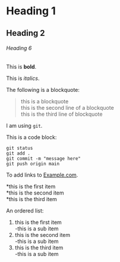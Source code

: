 # Heading 1

## Heading 2

###### Heading 6

This is **bold**.

This is *italics*.

The following is a blockquote:

>this is a blockquote  
>this is the second line of a blockquote  
>this is the third line of blockquote

I am using `git`.

This is a code block:

```
git status
git add .
git commit -m "message here"
git push origin main
```

To add links to [Example.com](https://www.example.com).

*this is the first item  
*this is the second item  
*this is the third item

An ordered list:

1. this is the first item  
		-this is a sub item  
1. this is the second item  
		-this is a sub item  
1. this is the third item  
		-this is a sub item  
